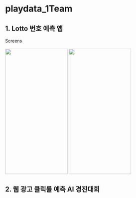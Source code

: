 # playdata_1Team
## 1. Lotto 번호 예측 앱
Screens<br/><br/>
<img src="https://github.com/kyuyounglee/playdata_1Team/assets/102905115/08b30090-d7d0-45aa-9395-f1db5639d940.png" width="200" height="400"/>
<img src="https://github.com/kyuyounglee/playdata_1Team/assets/102905115/3a8492dd-51fe-47ca-abb1-981b022cd5e9.png" width="200" height="400"/>

## 2. 웹 광고 클릭률 예측 AI 경진대회
